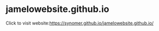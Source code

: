 # jamelowebsite.github.io



Click to  visit website:https://synomer.github.io/jamelowebsite.github.io/ 
